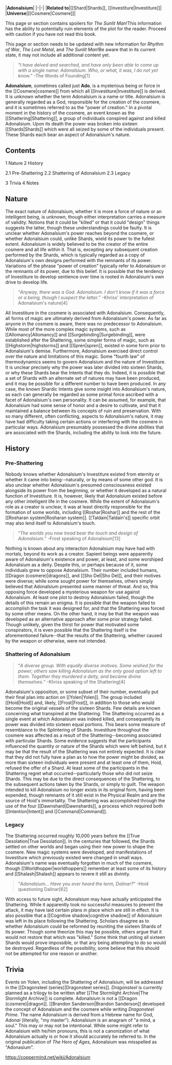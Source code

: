 |**Adonalsium**|
|-|-|
|**Related to**|[[Shard\|Shards]], [[Investiture\|Investiture]]|
|**Universe**|[[Cosmere\|Cosmere]]|

This page or section contains spoilers for *The Sunlit Man*!This information has the ability to potentially ruin elements of the plot for the reader. Proceed with caution if you have not read this book.

This page or section needs to be updated with new information for *Rhythm of War*, *The Lost Metal*, and *The Sunlit Man*!Be aware that in its current state, it may not include all additional content yet.

>“*I have delved and searched, and have only been able to come up with a single name: Adonalsium. Who, or what, it was, I do not yet know.*”
\-The Words of Founding[1]


**Adonalsium**, sometimes called just **Ado**, is a mysterious being or force in the [[Cosmere\|cosmere]] from which all [[Investiture\|Investiture]] is derived. It is unknown whether the term Adonalsium is a name or title. Adonalsium is generally regarded as a God, responsible for the creation of the cosmere, and it is sometimes referred to as the "power of creation." In a pivotal moment in the history of the cosmere, an event known as the [[Shattering\|Shattering]], a group of individuals conspired against and killed Adonalsium. Upon its death the power was broken into sixteen [[Shards\|Shards]] which were all seized by some of the individuals present. These Shards each bear an aspect of Adonalsium's nature.

## Contents

1 Nature
2 History

2.1 Pre-Shattering
2.2 Shattering of Adonalsium
2.3 Legacy


3 Trivia
4 Notes


## Nature
The exact nature of Adonalsium, whether it is more a force of nature or an intelligent being, is unknown, though either interpretation carries a measure of validity. Notions that it could be "killed" or that it could "design" things suggests the latter, though these understandings could be faulty. It is unclear whether Adonalsium's power reaches beyond the cosmere, or whether Adonalsium could, unlike Shards, wield its power to the fullest extent.
Adonalsium is widely believed to be the creator of the entire cosmere and all life within it. That is, excepting any subsequent creation performed by the Shards, which is typically regarded as a copy of Adonalsium's own designs performed with the remnants of its power. Variations of the phrase "power of creation" typically refer to Adonalsium or the remnants of its power, due to this belief. It is possible that the tendency of Investiture to develop sentience over time is rooted in Adonalsium's own drive to develop life.

>“*Anyway, there was a God. Adonalsium. I don't know if it was a force or a being, though I suspect the latter.*”
\-Khriss' interpretation of Adonalsium's nature[4]

All Investiture in the cosmere is associated with Adonalsium. Consequently, all forms of magic are ultimately derived from Adonalsium's power. As far as anyone in the cosmere is aware, there was no predecessor to Adonalsium. While most of the more complex magic systems, such as [[Allomancy\|Allomancy]] and [[Surgebinding\|Surgebinding]], were established after the Shattering, some simpler forms of magic, such as [[Highstorm\|highstorms]] and [[Spren\|spren]], existed in some form prior to Adonalsium's demise. Furthermore, Adonalsium exercised direct control over the nature and limitations of this magic. Some "fourth law" of thermodynamics seems to govern Adonalsium and the nature of Investiture.
It is unclear precisely why the power was later divided into sixteen Shards, or why these Shards bear the Intents that they do. Indeed, it is possible that a set of Shards with an alternate set of natures may have been produced, and it may be possible for a different number to have been produced. In any case, the known Shardic Intents give some insight into Adonalsium's nature, as each can generally be regarded as some primal force ascribed with a facet of Adonalsium's own personality. It can be assumed, for example, that Adonalsium had some sense of honor and a desire to cultivate, and that it maintained a balance between its concepts of ruin and preservation. With so many different, often conflicting, aspects to Adonalsium's nature, it may have had difficulty taking certain actions or interfering with the cosmere in particular ways.
Adonalsium presumably possessed the divine abilities that are associated with the Shards, including the ability to look into the future.

## History
### Pre-Shattering
Nobody knows whether Adonalsium's Investiture existed from eternity or whether it came into being--naturally, or by means of some other god. It is also unclear whether Adonalsium's presumed consciousness existed alongside its power from the beginning, or whether it developed as a natural function of Investiture. It is, however, likely that Adonalsium existed before any other intelligent life in the cosmere. While the extent of Adonalsium's role as a creator is unclear, it was at least directly responsible for the formation of some worlds, including [[Roshar\|Roshar]] and the rest of the [[Rosharan system\|Rosharan system]]. [[Taldain\|Taldain's]] specific orbit may also lend itself to Adonalsium's touch.

>“*The worlds you now tread bear the touch and design of Adonalsium.*”
\-Frost speaking of Adonalsium[13]

Nothing is known about any interaction Adonalsium may have had with mortals, beyond its work as a creator. Sapient beings were apparently aware of Adonalsium's existence and power, at least, and some worshiped Adonalsium as a deity. Despite this, or perhaps because of it, some individuals grew to oppose Adonalsium. Their number included humans, [[Dragon (cosmere)\|dragons]], and [[Sho Del\|Sho Del]], and their motives were diverse; while some sought power for themselves, others simply believed that Adonalsium presented some manner of threat. And so, this opposing force developed a mysterious weapon for use against Adonalsium.
At least one plot to destroy Adonalsium failed, though the details of this remain an enigma. It is possible that the weapon failed to accomplish the task it was designed for, and that the Shattering was forced by some other means. On the other hand, it may be that the weapon was developed as an alternative approach after some prior strategy failed. Though unlikely, given the thirst for power that motivated some conspirators, it is even possible that the Shattering itself is the aforementioned failure--that the results of the Shattering, whether caused by the weapon or otherwise, were not intended.

### Shattering of Adonalsium

>“*A diverse group. With equally diverse motives. Some wished for the power; others saw killing Adonalsium as the only good option left to them. Together they murdered a deity, and became divine themselves.*”
\-Khriss speaking of the Shattering[4]

Adonalsium's opposition, or some subset of their number, eventually put their final plan into action on [[Yolen\|Yolen]]. The group included [[Hoid\|Hoid]] and, likely, [[Frost\|Frost]], in addition to those who would become the original vessels of the sixteen Shards. Few details are known concerning what transpired at the Shattering. The Shattering occurred as a single event at which Adonalsium was indeed killed, and consequently its power was divided into sixteen equal portions. This bears some measure of resemblance to the Splintering of Shards. Investiture throughout the cosmere was affected as a result of the Shattering--becoming associated with particular Shards.
Some evidence suggests that the participants influenced the quantity or nature of the Shards which were left behind, but it may be that the result of the Shattering was not entirely expected. It is clear that they did not fully have a plan as to how the power might be divided, as more than sixteen individuals were present and at least one of them, Hoid, refused the offer of a Shard. At least some of the participants in the Shattering regret what occurred--particularly those who did not seize Shards. This may be due to the direct consequences of the Shattering, to the subsequent actions taken by the Shards, or simply to guilt.
The weapon intended to kill Adonalsium no longer exists in its original form, having been expended, though remnants of it still exist in the Physical Realm and are the source of Hoid's immortality.
The Shattering was accomplished through the use of the four [[Dawnshard\|Dawnshards]], a process which required both [[Intention\|Intent]] and [[Command\|Command]].

### Legacy
The Shattering occurred roughly 10,000 years before the [[True Desolation\|True Desolation]]. In the centuries that followed, the Shards settled on other worlds and began using their new power to shape the cosmere. New magic systems were developed, and manifestations of Investiture which previously existed were changed in small ways. Adonalsium's name was eventually forgotten in much of the cosmere, though [[Worldhopper\|worldhoppers]] remember at least some of its history and [[Shalash\|Shalash]] appears to revere it still as divinity.

>“*Adonalsium... Have you ever heard the term, Dalinar?*”
\-Hoid questioning Dalinar[62]

With access to future sight, Adonalsium may have actually anticipated the Shattering. While it apparently took no successful measures to prevent the attack, it may have laid certain plans in place which are still in effect. It is also possible that a [[Cognitive shadow\|cognitive shadow]] of Adonalsium was left in its place following the Shattering.
Scholars disagree as to whether Adonalsium could be reformed by reuniting the sixteen Shards of its power. Though some theorize this may be possible, others argue that it would not restore that which was "killed." Some think that uniting all sixteen Shards would prove impossible, or that any being attempting to do so would be destroyed. Regardless of the possibility, some believe that this should not be attempted for one reason or another.

## Trivia
Events on Yolen, including the Shattering of Adonalsium, will be addressed in the [[Dragonsteel (series)\|Dragonsteel series]]. *Dragonsteel* is currently planned as a trilogy to be written after [[The Stormlight Archive\|The Stormlight Archive]] is complete.
Adonalsium is not a [[Dragon (cosmere)\|dragon]].
[[Brandon Sanderson\|Brandon Sanderson]] developed the concept of Adonalsium and the cosmere while writing *Dragonsteel Prime*.
The name Adonalsium is derived from a Hebrew name for God, *Adonai* (literally, "my master").
Adonalsium is an anagram of "a mind, a soul." This may or may not be intentional.
While some might refer to Adonalsium with he/him pronouns, this is not a canonization of what Adonalsium actually is or how it should accurately be referred to.
In the original publication of *The Hero of Ages*, Adonalsium was misspelled as "Adonasium".


https://coppermind.net/wiki/Adonalsium